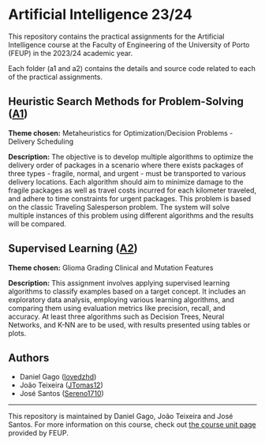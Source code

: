 # Artificial Intelligence 23/24

This repository contains the practical assignments for the Artificial Intelligence course at the Faculty of Engineering of the University of Porto (FEUP) in the 2023/24 academic year. 

Each folder (a1 and a2) contains the details and source code related to each of the practical assignments.

## Heuristic Search Methods for Problem-Solving ([A1](a1))

**Theme chosen:** Metaheuristics for Optimization/Decision Problems - Delivery Scheduling

**Description:** The objective is to develop multiple algorithms to optimize the delivery order of packages in a scenario where there exists packages of three types - fragile, normal, and urgent - must be transported to various delivery locations. Each algorithm should aim to minimize damage to the fragile packages as well as travel costs incurred for each kilometer traveled, and adhere to time constraints for urgent packages. This problem is based on the classic Traveling Salesperson problem. The system will solve multiple instances of this problem using different algorithms and the results will be compared.

## Supervised Learning ([A2](a2))

**Theme chosen:** Glioma Grading Clinical and Mutation Features

**Description:** This assignment involves applying supervised learning algorithms to classify examples based on a target concept. It includes an exploratory data analysis, employing various learning algorithms, and comparing them using evaluation metrics like precision, recall, and accuracy. At least three algorithms such as Decision Trees, Neural Networks, and K-NN are to be used, with results presented using tables or plots.

## Authors

- Daniel Gago ([lovedzhd](https://github.com/lovedzhd))
- João Teixeira ([JTomas12](https://github.com/JTomas12))
- José Santos ([Sereno1710](https://github.com/Sereno1710))


---

This repository is maintained by Daniel Gago, João Teixeira and José Santos. For more information on this course, check out [the course unit page](https://sigarra.up.pt/feup/pt/ucurr_geral.ficha_uc_view?pv_ocorrencia_id=520334) provided by FEUP.
